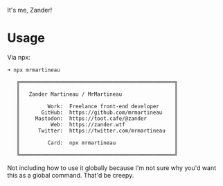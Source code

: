 It's me, Zander!

# Usage
Via npx:
```
➜ npx mrmartineau

   ╔══════════════════════════════════════════════════╗
   ║                                                  ║
   ║   Zander Martineau / MrMartineau                 ║
   ║                                                  ║
   ║         Work:  Freelance front-end developer     ║
   ║       GitHub:  https://github.com/mrmartineau    ║
   ║     Mastodon:  https://toot.cafe/@zander         ║
   ║          Web:  https://zander.wtf                ║
   ║      Twitter:  https://twitter.com/mrmartineau   ║
   ║                                                  ║
   ║         Card:  npx mrmartineau                   ║
   ║                                                  ║
   ╚══════════════════════════════════════════════════╝
```

Not including how to use it globally because I'm not sure why you'd want this as a global command. That'd be creepy.
